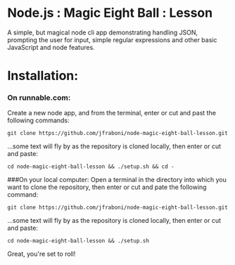 Node.js : Magic Eight Ball : Lesson
=======================
A simple, but magical node cli app demonstrating handling JSON, prompting 
the user for input, simple regular expressions and other basic JavaScript 
and node features.

# Installation:

### On runnable.com:
Create a new node app, and from the terminal, enter or cut and past the following commands:

    git clone https://github.com/jfraboni/node-magic-eight-ball-lesson.git

...some text will fly by as the repository is cloned locally, then enter or cut and paste:

    cd node-magic-eight-ball-lesson && ./setup.sh && cd -

###On your local computer:
Open a terminal in the directory into which you want to clone the repository, then enter or cut and pate the following command:

    git clone https://github.com/jfraboni/node-magic-eight-ball-lesson.git  

...some text will fly by as the repository is cloned locally, then enter or cut and paste:

    cd node-magic-eight-ball-lesson && ./setup.sh
    
Great, you're set to roll!
